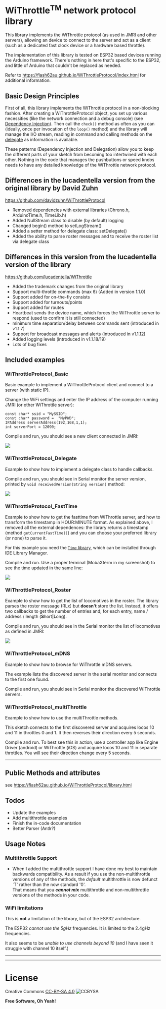 # WiThrottle<sup>TM</sup> network protocol library

This library implements the WiThrottle protocol (as used in JMRI and other servers), allowing an device to connect to the server and act as a client (such as a dedicated fast clock device or a hardware based throttle).

The implementation of this library is tested on ESP32 based devices running the Arduino framework.   There's nothing in here that's specific to the ESP32, and little of Arduino that couldn't be replaced as needed.

Refer to https://flash62au.github.io/WiThrottleProtocol/index.html for additional information.

## Basic Design Principles

First of all, this library implements the WiThrottle protocol in a non-blocking fashion.  After creating a WiThrottleProtocol object, you set up various necessities (like the network connection and a debug console) (see [Dependency Injection][depinj]).   Then call the ```check()``` method as often as you can (ideally, once per invocation of the ```loop()``` method) and the library will manage the I/O stream, reading in command and calling methods on the [delegate] as information is available.

These patterns (Dependency Injection and Delegation) allow you to keep the different parts of your sketch from becoming too intertwined with each other.  Nothing in the code that manages the pushbuttons or speed knobs needs to have any detailed knowledge of the WiThrottle network protocol.

## Differences in the lucadentella version from the original library by David Zuhn

https://github.com/davidzuhn/WiThrottleProtocol

 - Removed dependencies with external libraries (Chrono.h, ArduinoTime.h, TimeLib.h) 
 - Added NullStream class to disable (by default) logging
 - Changed begin() method to setLogStream()
 - Added a setter method for delegate class: setDelegate()
 - Added the ability to parse roster messages and to receive the roster list via delegate class
 
 ## Differences in this version from the lucadentella version of the library

 https://github.com/lucadentella/WiThrottle

 - Added the trademark changes from the original library
 - Support multi-throttle commands (max 6)  (Added in version 1.1.0)
 - Support added for on-the-fly consists
 - Support added for turnouts/points
 - Support added for routes
 - Heartbeat sends the device name, which forces the WiThrottle server to respond (used to confirm it is still connected)
 - minimum time separation/delay between commands sent (introduced in v1.1.7)
 - Support for broadcast messages and alerts (introduced in v1.1.12)
 - Added logging levels (introduced in v1.1.18/19)
 - Lots of bug fixes

## Included examples

### WiThrottleProtocol_Basic

Basic example to implement a WiThrottleProtocol client and connect to a server (with static IP).

Change the WiFi settings and enter the IP address of the computer running JMRI (or other WiThrottle server):
```
const char* ssid = "MySSID";
const char* password =  "MyPWD";
IPAddress serverAddress(192,168,1,1);
int serverPort = 12090;
```
Compile and run, you should see a new client connected in JMRI:

![](https://github.com/flash62au/WiThrottleProtocol/raw/master/images/basic-example.jpg)

### WiThrottleProtocol_Delegate

Example to show how to implement a delegate class to handle callbacks.

Compile and run, you should see in Serial monitor the server version, printed by ```void receivedVersion(String version)``` method:

![](https://github.com/flash62au/WiThrottleProtocol/raw/master/images/delegate-example.jpg)

### WiThrottleProtocol_FastTime

Example to show how to get the fasttime from WiThrottle server, and how to transform the timestamp in HOUR:MINUTE format. As explained above, I removed all the external dependences: the library returns a timestamp (method ```getCurrentFastTime()```) and you can choose your preferred library (or none) to parse it.

For this example you need the [```Time``` library](https://github.com/PaulStoffregen/Time), which can be installed through IDE Library Manager.

Compile and run. Use a proper terminal (MobaXterm in my screenshot) to see the time updated in the same line:

![](https://github.com/flash62au/WiThrottleProtocol/raw/master/images/fastclock-example.jpg)

### WiThrottleProtocol_Roster

Example to show how to get the list of locomotives in the roster. The library parses the roster message (RLx) but **doesn't** store the list. Instead, it offers two callbacks to get the number of entries and, for each entry, name / address / length (**S**hort|**L**ong).

Compile and run, you should see in the Serial monitor the list of locomotives as defined in JMRI:

![](https://github.com/flash62au/WiThrottleProtocol/raw/master/images/roster-example.jpg)

### WiThrottleProtocol_mDNS

Example to show how to browse for WiThrottle mDNS servers.

The example lists the discovered server in the serial monitor and connects to the first one found.

Compile and run, you should see in Serial monitor the discovered WiThrottle servers.

### WiThrottleProtocol_multiThrottle

Example to show how to use the multiThrottle methods.

This sketch connects to the first discovered server and acquires locos 10 and 11 in throttles 0 and 1.  It then reverses their direction every 5 seconds.

Compile and run.  To best see this in action, use a controller app like Engine Driver (android) or WiThrottle (iOS) and acquire locos 10 and 11 in separate throttles.  You will see their direction change every 5 seconds.

---

## Public Methods and attributes

see https://flash62au.github.io/WiThrottleProtocol/library.html


## Todos

 - Update the examples
 - Add multithrottle examples
 - Finish the in-code documentation 
 - Better Parser (Antlr?)
 
 ## Usage Notes
 
 ### Multithrottle Support

 - When I added the multithrottle support I have done my best to maintain backwards compatibility.  As a result if you use the non-multithrottle versions of any of the methods, the *default* multithrottle is now defunct 'T' rather than the now standard '0'.<br/>That means that you ***cannot mix*** multithrottle and non-multithrottle versions of the methods in your code.

 ### WiFi limitations

 This is **not** a limitation of the library, but of the ESP32 architecture.
 
 The ESP32 *cannot use the 5gHz* frequencies.  It is limited to the 2.4gHz  frequencies. 
 
 It also seems to be *unable to use channels beyond 10* (and I have seen it struggle with channel 10 itself.)

----
----

# License

Creative Commons [CC-BY-SA 4.0][CCBYSA]   ![CCBYSA](https://i.creativecommons.org/l/by-sa/4.0/88x31.png)


**Free Software, Oh Yeah!**

[//]: # (These are reference links used in the body of this note and get stripped out when the markdown processor does its job. There is no need to format nicely because it shouldn't be seen. Thanks SO - http://stackoverflow.com/questions/4823468/store-comments-in-markdown-syntax)

   [depinj]: <https://en.wikipedia.org/wiki/Dependency_injection>
   [delegate]: <https://en.wikipedia.org/wiki/Delegation_(object-oriented_programming)>
   [CCBYSA]: <http://creativecommons.org/licenses/by-sa/4.0/>
   
